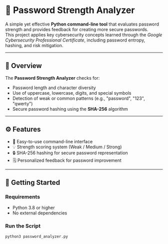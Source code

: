 # 🔐 Password Strength Analyzer

A simple yet effective **Python command-line tool** that evaluates password strength and provides feedback for creating more secure passwords.  
This project applies key cybersecurity concepts learned through the *Google Cybersecurity Professional Certificate*, including password entropy, hashing, and risk mitigation.

---

## 🧠 Overview

The **Password Strength Analyzer** checks for:
- Password length and character diversity  
- Use of uppercase, lowercase, digits, and special symbols  
- Detection of weak or common patterns (e.g., "password", "123", "qwerty")  
- Secure password hashing using the **SHA-256** algorithm  

---

## ⚙️ Features

- 🧩 Easy-to-use command-line interface  
- 💡 Strength scoring system (Weak / Medium / Strong)  
- 🔒 SHA-256 hashing for secure password representation  
- 🗒️ Personalized feedback for password improvement  

---

## 🚀 Getting Started

### Requirements
- Python 3.8 or higher  
- No external dependencies  

### Run the Script
```bash
python3 password_analyzer.py
